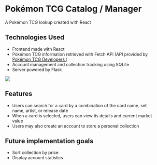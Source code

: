 <h1> Pokémon TCG Catalog / Manager </h1>

A Pokémon TCG lookup created with React

<h2>Technologies Used</h2>
<ul>
  <li> Frontend made with React </li>
  <li> Pokémon TCG information retrieved with Fetch API (API provided by <a href="https://pokemontcg.io" target="_blank" rel="noopener noreferrer"> Pokémon TCG Developers </a>) </li>
  <li> Account management and collection tracking using SQLite  </li>
  <li> Server powered by Flask </li>
</ul>

<img src="pkmn_demo.gif">

<h2> Features </h2>
<ul>
    <li> Users can search for a card by a combination of the card name, set name, artist, or release date </li>
    <li> When a card is selected, users can view its details and current market value </li>
    <li> Users may also create an account to store a personal collection </li>
</ul>

<h2> Future implementation goals </h2>
<ul>
    <li> Sort collection by price </li>
    <li> Display account statistics </li>
</ul>
